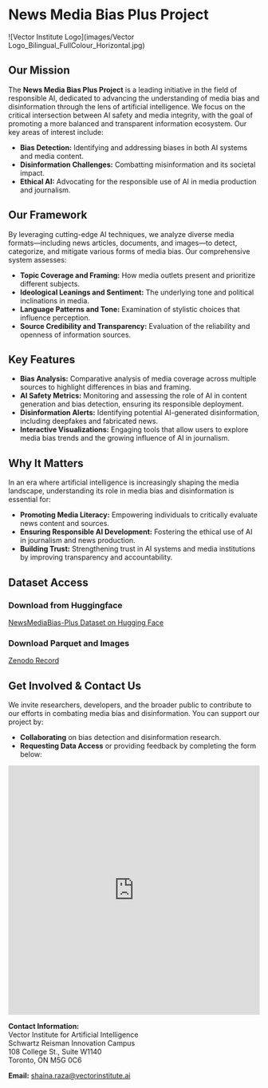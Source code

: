 # News Media Bias Plus Project

![Vector Institute Logo](images/Vector Logo_Bilingual_FullColour_Horizontal.jpg)

## Our Mission

The **News Media Bias Plus Project** is a leading initiative in the field of responsible AI, dedicated to advancing the understanding of media bias and disinformation through the lens of artificial intelligence. We focus on the critical intersection between AI safety and media integrity, with the goal of promoting a more balanced and transparent information ecosystem. Our key areas of interest include:

- **Bias Detection:** Identifying and addressing biases in both AI systems and media content.
- **Disinformation Challenges:** Combatting misinformation and its societal impact.
- **Ethical AI:** Advocating for the responsible use of AI in media production and journalism.

## Our Framework

By leveraging cutting-edge AI techniques, we analyze diverse media formats—including news articles, documents, and images—to detect, categorize, and mitigate various forms of media bias. Our comprehensive system assesses:

- **Topic Coverage and Framing:** How media outlets present and prioritize different subjects.
- **Ideological Leanings and Sentiment:** The underlying tone and political inclinations in media.
- **Language Patterns and Tone:** Examination of stylistic choices that influence perception.
- **Source Credibility and Transparency:** Evaluation of the reliability and openness of information sources.

## Key Features

- **Bias Analysis:** Comparative analysis of media coverage across multiple sources to highlight differences in bias and framing.
- **AI Safety Metrics:** Monitoring and assessing the role of AI in content generation and bias detection, ensuring its responsible deployment.
- **Disinformation Alerts:** Identifying potential AI-generated disinformation, including deepfakes and fabricated news.
- **Interactive Visualizations:** Engaging tools that allow users to explore media bias trends and the growing influence of AI in journalism.

## Why It Matters

In an era where artificial intelligence is increasingly shaping the media landscape, understanding its role in media bias and disinformation is essential for:

- **Promoting Media Literacy:** Empowering individuals to critically evaluate news content and sources.
- **Ensuring Responsible AI Development:** Fostering the ethical use of AI in journalism and news production.
- **Building Trust:** Strengthening trust in AI systems and media institutions by improving transparency and accountability.

## Dataset Access


### Download from Huggingface
[NewsMediaBias-Plus Dataset on Hugging Face](https://huggingface.co/datasets/vector-institute/newsmediabias-plus)


### Download Parquet and Images 
[Zenodo Record](https://zenodo.org/records/13961155)


## Get Involved & Contact Us

We invite researchers, developers, and the broader public to contribute to our efforts in combating media bias and disinformation. You can support our project by:

- **Collaborating** on bias detection and disinformation research.
- **Requesting Data Access** or providing feedback by completing the form below:

<iframe src="https://docs.google.com/forms/d/e/1FAIpQLSdc6zo-kQjf-bldxmJ552FkdbBZb5H8ODn4fYZYmihnUFcT6A/viewform?embedded=true" width="100%" height="500" frameborder="0" marginheight="0" marginwidth="0">Loading…</iframe>

**Contact Information:**  
Vector Institute for Artificial Intelligence  
Schwartz Reisman Innovation Campus  
108 College St., Suite W1140  
Toronto, ON M5G 0C6  

**Email:** [shaina.raza@vectorinstitute.ai](mailto:shaina.raza@vectorinstitute.ai)
